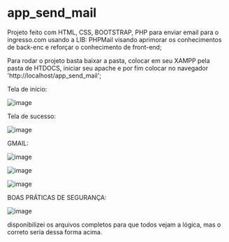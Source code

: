 # app_send_mail

Projeto feito com HTML, CSS, BOOTSTRAP, PHP para enviar email para o ingresso.com usando a LIB: PHPMail visando aprimorar os conhecimentos de back-enc e reforçar o conhecimento de front-end;

Para rodar o projeto basta baixar a pasta, colocar em seu XAMPP pela pasta de HTDOCS, iniciar seu apache e por fim colocar no navegador 'http://localhost/app_send_mail';

Tela de início:

![image](https://github.com/felipesphair/app_send_mail/assets/107360437/eaa778f9-3480-442b-b04d-91c9318d42ac)

Tela de sucesso:

![image](https://github.com/felipesphair/app_send_mail/assets/107360437/0c3ca03e-82b3-4fe8-94a8-fe1d0bea3012)

GMAIL:

![image](https://github.com/felipesphair/app_send_mail/assets/107360437/7cbba860-6d9c-40cc-8402-87bb9e54a7fe)

![image](https://github.com/felipesphair/app_send_mail/assets/107360437/584c0904-f56b-4734-9f9a-0c86c6443359)

![image](https://github.com/felipesphair/app_send_mail/assets/107360437/d0b42135-1779-4f50-8b89-81d255bcbf01)

BOAS PRÁTICAS DE SEGURANÇA:

![image](https://github.com/felipesphair/app_send_mail/assets/107360437/7dc28a27-7636-4e94-8247-558ff40b15d3)

disponibilizei os arquivos completos para que todos vejam a lógica, mas o correto seria dessa forma acima.
